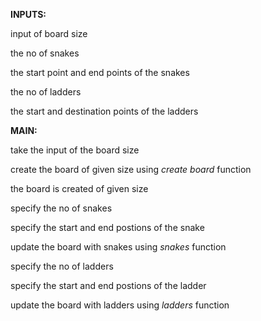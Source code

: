 **INPUTS:**

 input of board size

the no of snakes 

 the start point and end points of the snakes

the no of ladders

the start and destination points of the ladders


**MAIN:**

take the input of the board size

create the board of given size using *create board* function

the board is created of given size

specify the no of snakes

specify the start and end postions of the snake

update the board with snakes using *snakes* function

specify the no of ladders

specify the start and end postions of the ladder

update the board with ladders using *ladders* function

